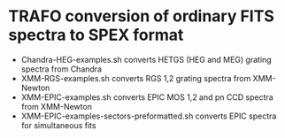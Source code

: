 # TRAFO conversion of ordinary FITS spectra to SPEX format

- Chandra-HEG-examples.sh converts HETGS (HEG and MEG) grating spectra from Chandra
- XMM-RGS-examples.sh converts RGS 1,2 grating spectra from XMM-Newton
- XMM-EPIC-examples.sh converts EPIC MOS 1,2 and pn CCD spectra from XMM-Newton
- XMM-EPIC-examples-sectors-preformatted.sh converts EPIC spectra for simultaneous fits

